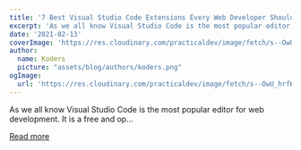 ```yaml
---
title: '7 Best Visual Studio Code Extensions Every Web Developer Should Have.'
excerpt: 'As we all know Visual Studio Code is the most popular editor for web development. It is a free and op...'
date: '2021-02-13'
coverImage: 'https://res.cloudinary.com/practicaldev/image/fetch/s--OwU_hrfH--/c_imagga_scale,f_auto,fl_progressive,h_420,q_auto,w_1000/https://dev-to-uploads.s3.amazonaws.com/i/jgkshjjr42cn6ebse1ph.png'
author:
  name: Koders
  picture: "assets/blog/authors/koders.png"
ogImage:
  url: 'https://res.cloudinary.com/practicaldev/image/fetch/s--OwU_hrfH--/c_imagga_scale,f_auto,fl_progressive,h_420,q_auto,w_1000/https://dev-to-uploads.s3.amazonaws.com/i/jgkshjjr42cn6ebse1ph.png'
---
```


As we all know Visual Studio Code is the most popular editor for web development. It is a free and op...

[Read more](https://dev.to/larymak/7-best-visual-studio-code-extensions-every-web-developer-should-have-2m1c)
